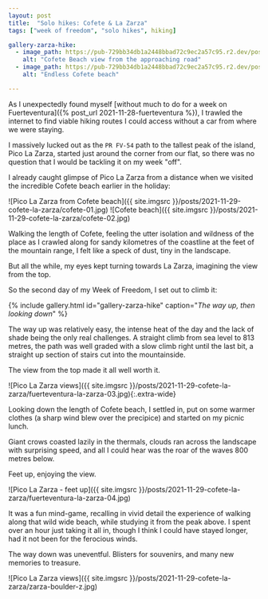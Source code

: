 ```yaml
---
layout: post
title:  "Solo hikes: Cofete & La Zarza"
tags: ["week of freedom", "solo hikes", hiking]

gallery-zarza-hike:
  - image_path: https://pub-729bb34db1a2448bbad72c9ec2a57c95.r2.dev/posts/2021-11-29-cofete-la-zarza/fuerteventura-la-zarza-01.jpg
    alt: "Cofete Beach view from the approaching road"
  - image_path: https://pub-729bb34db1a2448bbad72c9ec2a57c95.r2.dev/posts/2021-11-29-cofete-la-zarza/fuerteventura-la-zarza-02.jpg
    alt: "Endless Cofete beach"

---
```


As I unexpectedly found myself [without much to do for a week on Fuerteventura]({% post_url 2021-11-28-fuerteventura %}), I trawled the internet to find viable hiking routes I could access without a car from where we were staying.

I massively lucked out as the `PR FV-54` path to the tallest peak of the island, Pico La Zarza, started just around the corner from our flat, so there was no question that I would be tackling it on my week "off".

I already caught glimpse of Pico La Zarza from a distance when we visited the incredible Cofete beach earlier in the holiday:

![Pico La Zarza from Cofete beach]({{ site.imgsrc }}/posts/2021-11-29-cofete-la-zarza/cofete-01.jpg)
![Cofete beach]({{ site.imgsrc }}/posts/2021-11-29-cofete-la-zarza/cofete-02.jpg)

Walking the length of Cofete, feeling the utter isolation and wildness of the place as I crawled along for sandy kilometres of the coastline at the feet of the mountain range, I felt like a speck of dust, tiny in the landscape.

But all the while, my eyes kept turning towards La Zarza, imagining the view from the top.

So the second day of my Week of Freedom, I set out to climb it:

{% include gallery.html id="gallery-zarza-hike" caption="_The way up, then looking down_" %}

The way up was relatively easy, the intense heat of the day and the lack of shade being the only real challenges. A straight climb from sea level to 813 metres, the path was well graded with a slow climb right until the last bit, a straight up section of stairs cut into the mountainside.

The view from the top made it all well worth it.

![Pico La Zarza views]({{ site.imgsrc }}/posts/2021-11-29-cofete-la-zarza/fuerteventura-la-zarza-03.jpg){:.extra-wide}

Looking down the length of Cofete beach, I settled in, put on some warmer clothes (a sharp wind blew over the precipice) and started on my picnic lunch. 

Giant crows coasted lazily in the thermals, clouds ran across the landscape with surprising speed, and all I could hear was the roar of the waves 800 metres below.

Feet up, enjoying the view.

![Pico La Zarza - feet up]({{ site.imgsrc }}/posts/2021-11-29-cofete-la-zarza/fuerteventura-la-zarza-04.jpg)

It was a fun mind-game, recalling in vivid detail the experience of walking along that wild wide beach, while studying it from the peak above. I spent over an hour just taking it all in, though I think I could have stayed longer, had it not been for the ferocious winds.

The way down was uneventful. Blisters for souvenirs, and many new memories to treasure.

![Pico La Zarza views]({{ site.imgsrc }}/posts/2021-11-29-cofete-la-zarza/zarza-boulder-z.jpg)
